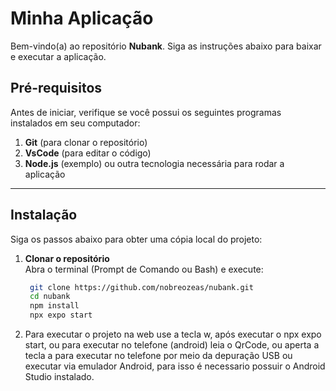 # Minha Aplicação

Bem-vindo(a) ao repositório **Nubank**. Siga as instruções abaixo para baixar e executar a aplicação.


## Pré-requisitos

Antes de iniciar, verifique se você possui os seguintes programas instalados em seu computador:

1. **Git** (para clonar o repositório)
2.  **VsCode** (para editar o código)
3. **Node.js** (exemplo) ou outra tecnologia necessária para rodar a aplicação

---

## Instalação

Siga os passos abaixo para obter uma cópia local do projeto:

1. **Clonar o repositório**  
   Abra o terminal (Prompt de Comando ou Bash) e execute:
   ```bash
    git clone https://github.com/nobreozeas/nubank.git
    cd nubank
    npm install
    npx expo start
    ```

2. Para executar o projeto na web use a tecla w, após executar o npx expo start, ou para executar no telefone (android) leia o QrCode, ou aperta a tecla a para executar no telefone por meio da depuração USB ou executar via emulador Android, para isso é necessario possuir o Android Studio instalado.


